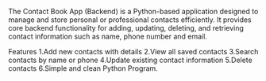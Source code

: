 The Contact Book App (Backend) is a Python-based application designed to manage and store personal or professional contacts efficiently. It provides core backend functionality for adding, updating, deleting, and retrieving contact information such as name, phone number and email.

Features 
1.Add new contacts with details
2.View all saved contacts
3.Search contacts by name or phone
4.Update existing contact information
5.Delete contacts
6.Simple and clean Python Program.
